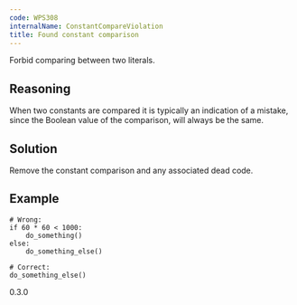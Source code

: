 ```yaml
---
code: WPS308
internalName: ConstantCompareViolation
title: Found constant comparison
---
```


Forbid comparing between two literals.

## Reasoning
When two constants are compared it is typically an indication of a
mistake, since the Boolean value of the comparison, will always be
the same.

## Solution
Remove the constant comparison and any associated dead code.

## Example

    # Wrong:
    if 60 * 60 < 1000:
        do_something()
    else:
        do_something_else()
    
    # Correct:
    do_something_else()

<div class="versionadded">

0.3.0

</div>